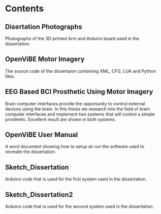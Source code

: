 # Contents

## Disertation Photographs
Photographs of the 3D printed Arm and Arduino board used in the dissertation.

## OpenViBE Motor Imagery
The source code of the dissertaion containing XML, CFG, LUA and Python files.

## EEG Based BCI Prosthetic Using Motor Imagery
Brain computer interfaces provide the opportunity to control external devices using the brain. 
In this thesis we research into the field of brain computer interfaces and implement two systems that will control a simple prosthetic. 
Excellent result are shown in both systems.

## OpenViBE User Manual
A word document showing how to setup an run the software used to recreate the dissertation.

## Sketch_Dissertation
Arduino code that is used for the first system used in the dissertation.

## Sketch_Dissertation2
Arduino code that is used for the second system used in the dissertation.
